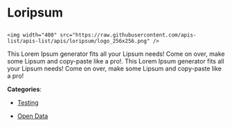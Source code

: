 # Loripsum<p align="center">
    <img width="400" src="https://raw.githubusercontent.com/apis-list/apis-list/apis/loripsum/logo_256x256.png" />
</p>

This Lorem Ipsum generator fits all your Lipsum needs! Come on over, make some Lipsum and copy-paste like a pro!. This Lorem Ipsum generator fits all your Lipsum needs! Come on over, make some Lipsum and copy-paste like a pro!

**Categories**:

- [Testing](https://github/apis-list/apis-list#testing)

- [Open Data](https://github/apis-list/apis-list#open-data)





